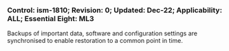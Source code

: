 ### Control: ism-1810; Revision: 0; Updated: Dec-22; Applicability: ALL; Essential Eight: ML3
<p>Backups of important data, software and configuration settings are synchronised to enable restoration to a common point in time.</p>